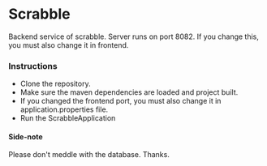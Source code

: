 # Scrabble

Backend service of scrabble.
Server runs on port 8082. If you change this, you must also change it in frontend.

### Instructions
* Clone the repository.
* Make sure the maven dependencies are loaded and project built.
* If you changed the frontend port, you must also change it in application.properties file.
* Run the ScrabbleApplication

#### Side-note
Please don't meddle with the database. Thanks.
